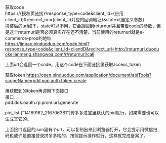 
获取code  
https://{授权页链接}?response_type=code&client_id={应用client_id}&redirect_uri={client_id对应的回调地址}&state={自定义参数}  
拼装后的url如下，state可以不用，它会跳回到returnurl并且带着code的参数，但是这个returnurl是否必须真实存在还不清楚，当前使用的returnurl就是e-commerce-prod的地址   
https://jinbao.pinduoduo.com/open.html?response_type=code&client_id=clientID&redirect_uri=http://returnurl.duoduokelianmeng.shangwoa.com/r/returnurl/call

上面url会返回一个code，用这个code在下面链接里获取access_token

获取token
https://open.pinduoduo.com/application/document/apiTools?scopeName=pdd.pop.auth.token.create

用获取到的token再调用下面接口  
接口  
pdd.ddk.oauth.rp.prom.url.generate  


pid_list:["14169162_216706381"]传多多进宝里默认的pid就行，如果需要也可以生成其它的。

上面接口返回的json里有个url，可以复制出来到浏览器打开，它会提示用微信扫码也或许是直接登录拼多多啥的，按照提示操作就行，这样就完成备案了。


